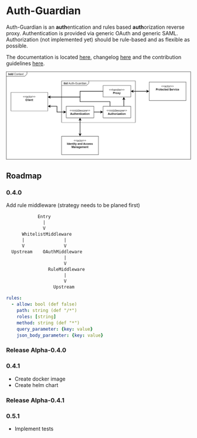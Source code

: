 # Auth-Guardian
Auth-Guardian is an **auth**entication and rules based **auth**orization reverse proxy.
Authentication is provided via generic OAuth and generic SAML.
Authorization (not implemented yet) should be rule-based and as flexible as possible.

The documentation is located [here](doc/doc.md), changelog [here](doc/CHANGELOG.md) and the contribution guidelines [here](doc/contributing.md).

![Overview](doc/media/overview.jpg)

## Roadmap
### 0.4.0
Add rule middleware (strategy needs to be planed first)
```
            Entry
              |
              V
      WhitelistMiddleware
      |               |
      V               V
  Upstream    OAuthMiddleware
                      |
                      V
                RuleMiddleware
                      |
                      V
                  Upstream
```
```yaml
rules:
  - allow: bool (def false)
    path: string (def "/*")
    roles: [string]
    method: string (def "*")
    query_parameter: {key: value}
    json_body_parameter: {key: value}
```
### Release Alpha-0.4.0
### 0.4.1
- Create docker image
- Create helm chart
### Release Alpha-0.4.1
### 0.5.1
- Implement tests
